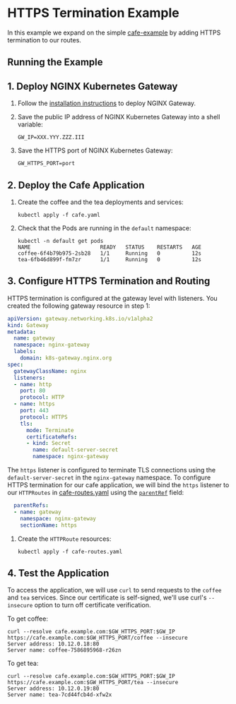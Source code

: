# HTTPS Termination Example

In this example we expand on the simple [cafe-example](../cafe-example) by adding HTTPS termination to our routes.

## Running the Example

## 1. Deploy NGINX Kubernetes Gateway

1. Follow the [installation instructions](https://github.com/nginxinc/nginx-kubernetes-gateway/blob/main/README.md#run-nginx-gateway) to deploy NGINX Gateway.

1. Save the public IP address of NGINX Kubernetes Gateway into a shell variable:
   
   ```
   GW_IP=XXX.YYY.ZZZ.III
   ```

1. Save the HTTPS port of NGINX Kubernetes Gateway:
   
   ```
   GW_HTTPS_PORT=port
   ```

## 2. Deploy the Cafe Application  

1. Create the coffee and the tea deployments and services:
   
   ```
   kubectl apply -f cafe.yaml
   ```

1. Check that the Pods are running in the `default` namespace:

   ```
   kubectl -n default get pods
   NAME                      READY   STATUS    RESTARTS   AGE
   coffee-6f4b79b975-2sb28   1/1     Running   0          12s
   tea-6fb46d899f-fm7zr      1/1     Running   0          12s
   ```

## 3. Configure HTTPS Termination and Routing

HTTPS termination is configured at the gateway level with listeners. You created the following gateway resource in step 1:

```yaml
apiVersion: gateway.networking.k8s.io/v1alpha2
kind: Gateway
metadata:
  name: gateway
  namespace: nginx-gateway
  labels:
    domain: k8s-gateway.nginx.org
spec:
  gatewayClassName: nginx
  listeners:
  - name: http
    port: 80
    protocol: HTTP
  - name: https
    port: 443
    protocol: HTTPS
    tls:
      mode: Terminate
      certificateRefs:
      - kind: Secret
        name: default-server-secret
        namespace: nginx-gateway
``` 

The `https` listener is configured to terminate TLS connections using the `default-server-secret` in the `nginx-gateway` namespace.
To configure HTTPS termination for our cafe application, we will bind the `https` listener to our `HTTPRoutes` in [cafe-routes.yaml](./cafe-routes.yaml) using the [`parentRef`](https://gateway-api.sigs.k8s.io/v1alpha2/references/spec/#gateway.networking.k8s.io%2fv1alpha2.ParentReference) field:

```yaml
  parentRefs:
  - name: gateway
    namespace: nginx-gateway
    sectionName: https
```

1. Create the `HTTPRoute` resources:
   
   ```
   kubectl apply -f cafe-routes.yaml
   ```

## 4. Test the Application

To access the application, we will use `curl` to send requests to the `coffee` and `tea` services.
Since our certificate is self-signed, we'll use curl's `--insecure` option to turn off certificate verification.

To get coffee:

```
curl --resolve cafe.example.com:$GW_HTTPS_PORT:$GW_IP https://cafe.example.com:$GW_HTTPS_PORT/coffee --insecure
Server address: 10.12.0.18:80
Server name: coffee-7586895968-r26zn
```

To get tea:

```
curl --resolve cafe.example.com:$GW_HTTPS_PORT:$GW_IP https://cafe.example.com:$GW_HTTPS_PORT/tea --insecure
Server address: 10.12.0.19:80
Server name: tea-7cd44fcb4d-xfw2x
```
